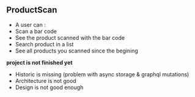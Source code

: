 ## ProductScan

- A user can :
- Scan a bar code
- See the product scanned with the bar code
- Search product in a list
- See all products you scanned since the begining

**project is not finished yet**

- Historic is missing (problem with async storage & graphql mutations)
- Architecture is not good
- Design is not good enough
